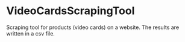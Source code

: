 # VideoCardsScrapingTool
Scraping tool for products (video cards) on a website. The results are written in a csv file.
